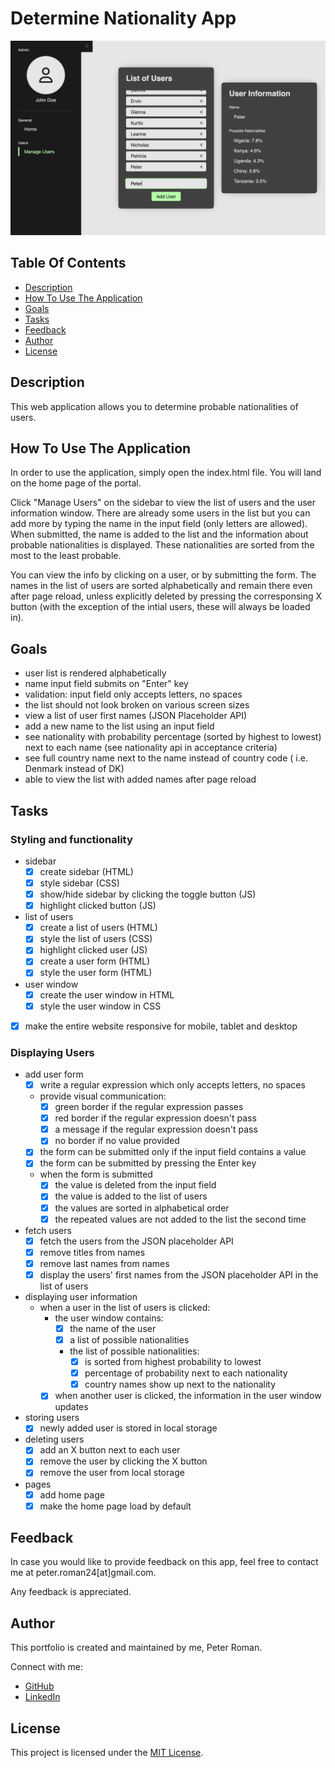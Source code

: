 # Determine Nationality App

![Determine Nationality App preview](images/readme/determine-nationality-app-laptop.jpg)

## Table Of Contents

* [Description](#description)
* [How To Use The Application](#how-to-use-the-application)
* [Goals](#goals)
* [Tasks](#tasks)
* [Feedback](#feedback)
* [Author](#author)
* [License](#license)

## Description

This web application allows you to determine probable nationalities of users.

## How To Use The Application

In order to use the application, simply open the index.html file. You will land on the home page of the portal.

Click "Manage Users" on the sidebar to view the list of users and the user information window. There are already some users in the list but you can add more by typing the name in the input field (only letters are allowed). When submitted, the name is added to the list and the information about probable nationalities is displayed. These nationalities are sorted from the most to the least probable.

You can view the info by clicking on a user, or by submitting the form. The names in the list of users are sorted alphabetically and remain there even after page reload, unless explicitly deleted by pressing the corresponsing X button (with the exception of the intial users, these will always be loaded in).

## Goals

* user list is rendered alphabetically
* name input field submits on "Enter" key
* validation: input field only accepts letters, no spaces
* the list should not look broken on various screen sizes
* view a list of user first names (JSON Placeholder API)
* add a new name to the list using an input field
* see nationality with probability percentage (sorted by highest to lowest) next to each name (see nationality api in acceptance criteria)
* see full country name next to the name instead of country code ( i.e. Denmark instead of DK)
* able to view the list with added names after page reload

## Tasks

### Styling and functionality

* sidebar
    - [x] create sidebar (HTML)
    - [x] style sidebar (CSS)
    - [x] show/hide sidebar by clicking the toggle button (JS)
    - [x] highlight clicked button (JS)
* list of users
    - [x] create a list of users (HTML)
    - [x] style the list of users (CSS)
    - [x] highlight clicked user (JS)
    - [x] create a user form (HTML)
    - [x] style the user form (HTML)
* user window
    - [x] create the user window in HTML
    - [x] style the user window in CSS
- [x] make the entire website responsive for mobile, tablet and desktop

### Displaying Users

* add user form
    - [x] write a regular expression which only accepts letters, no spaces
    * provide visual communication:
        - [x] green border if the regular expression passes
        - [x] red border if the regular expression doesn't pass
        - [x] a message if the regular expression doesn't pass
        - [x] no border if no value provided
    - [x] the form can be submitted only if the input field contains a value
    - [x] the form can be submitted by pressing the Enter key
    * when the form is submitted
        - [x] the value is deleted from the input field
        - [x] the value is added to the list of users
        - [x] the values are sorted in alphabetical order
        - [x] the repeated values are not added to the list the second time
* fetch users
    - [x] fetch the users from the JSON placeholder API
    - [x] remove titles from names
    - [x] remove last names from names
    - [x] display the users' first names from the JSON placeholder API in the list of users
* displaying user information
    * when a user in the list of users is clicked:
        * the user window contains:
            - [x] the name of the user
            - [x] a list of possible nationalities
            * the list of possible nationalities:
                - [x] is sorted from highest probability to lowest
                - [x] percentage of probability next to each nationality
                - [x] country names show up next to the nationality
        - [x] when another user is clicked, the information in the user window updates
* storing users
    - [x] newly added user is stored in local storage
* deleting users
    - [x] add an X button next to each user
    - [x] remove the user by clicking the X button
    - [x] remove the user from local storage
* pages
    - [x] add home page
    - [x] make the home page load by default

## Feedback

In case you would like to provide feedback on this app, feel free to contact me at peter.roman24[at]gmail.com.

Any feedback is appreciated.

## Author

This portfolio is created and maintained by me, Peter Roman.

Connect with me:
* [GitHub](https://github.com/peterRomanDev)
* [LinkedIn](https://www.linkedin.com/in/proman2/)

## License

This project is licensed under the [MIT License](LICENSE).